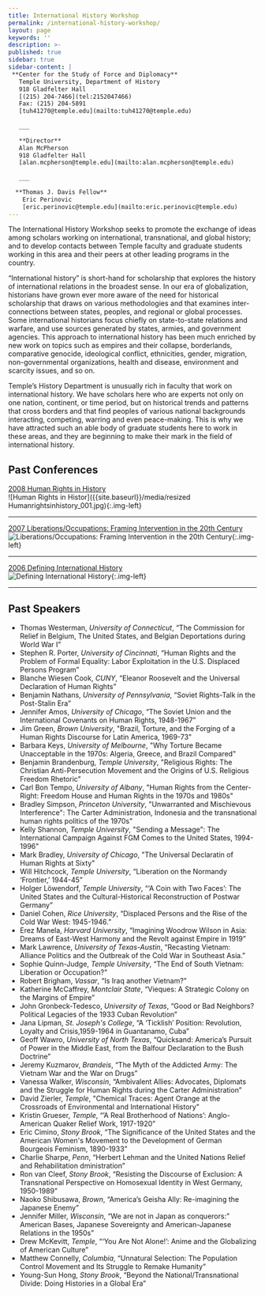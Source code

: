 ```yaml
---
title: International History Workshop
permalink: /international-history-workshop/
layout: page
keywords: ''
description: >- 
published: true
sidebar: true
sidebar-content: |
 **Center for the Study of Force and Diplomacy**   
   Temple University, Department of History  
   918 Gladfelter Hall     
   [(215) 204-7466](tel:2152047466)       
   Fax: (215) 204-5891    
   [tuh41270@temple.edu](mailto:tuh41270@temple.edu)    
   
   ___
   
   **Director**   
   Alan McPherson  
   918 Gladfelter Hall       
   [alan.mcpherson@temple.edu](mailto:alan.mcpherson@temple.edu)       
     
   ___
   
  **Thomas J. Davis Fellow**   
    Eric Perinovic     
    [eric.perinovic@temple.edu](mailto:eric.perinovic@temple.edu)       
---
```

The International History Workshop seeks to promote the exchange of ideas among scholars working on international, transnational, and global history; and to develop contacts between Temple faculty and graduate students working in this area and their peers at other leading programs in the country.

“International history” is short-hand for scholarship that explores the history of international relations in the broadest sense. In our era of globalization, historians have grown ever more aware of the need for historical scholarship that draws on various methodologies and that examines inter-connections between states, peoples, and regional or global processes. Some international historians focus chiefly on state-to-state relations and warfare, and use sources generated by states, armies, and government agencies. This approach to international history has been much enriched by new work on topics such as empires and their collapse, borderlands, comparative genocide, ideological conflict, ethnicities, gender, migration, non-governmental organizations, health and disease, environment and scarcity issues, and so on.

Temple’s History Department is unusually rich in faculty that work on international history. We have scholars here who are experts not only on one nation, continent, or time period, but on historical trends and patterns that cross borders and that find peoples of various national backgrounds interacting, competing, warring and even peace-making. This is why we have attracted such an able body of graduate students here to work in these areas, and they are beginning to make their mark in the field of international history.

## Past Conferences
[2008 Human Rights in History](https://liberalarts.temple.edu/sites/liberalarts/files/IHWonHumanRightsConferenceAnnouncement.pdf)<br>
![Human Rights in Histor]({{site.baseurl}}/media/resized Humanrightsinhistory_001.jpg){:.img-left}

___

[2007 Liberations/Occupations: Framing Intervention in the 20th Century](https://liberalarts.temple.edu/sites/liberalarts/files/ihw-occupations.pdf)<br>
![Liberations/Occupations: Framing Intervention in the 20th Century]({{site.baseurl}}/media/LiberationsOccupations.jpg){:.img-left}

___

[2006 Defining International History](https://liberalarts.temple.edu/sites/liberalarts/files/ihw-bordercrossings.pdf)<br>
![Defining International History]({{site.baseurl}}/media/BorderCrossings.jpg){:.img-left}

___

## Past Speakers
- Thomas Westerman, _University of Connecticut_, “The Commission for Relief in Belgium, The United States, and Belgian Deportations during World War I”
- Stephen R. Porter, _University of Cincinnati_, “Human Rights and the Problem of Formal Equality: Labor Exploitation in the U.S. Displaced Persons Program”
- Blanche Wiesen Cook, _CUNY_, “Eleanor Roosevelt and the Universal Declaration of Human Rights”
- Benjamin Nathans, _University of Pennsylvania_, “Soviet Rights-Talk in the Post-Stalin Era”
- Jennifer Amos, _University of Chicago_, “The Soviet Union and the International Covenants on Human Rights, 1948-1967”
- Jim Green, _Brown University_, "Brazil, Torture, and the Forging of a Human Rights Discourse for Latin America, 1969-73"
- Barbara Keys, _University of Melbourne_, "Why Torture Became Unacceptable in the 1970s: Algeria, Greece, and Brazil Compared"
- Benjamin Brandenburg, _Temple University_, "Religious Rights: The Christian Anti-Persecution Movement and the Origins of U.S. Religious Freedom Rhetoric"
- Carl Bon Tempo, _University of Albany_, "Human Rights from the Center-Right: Freedom House and Human Rights in the 1970s and 1980s"
- Bradley Simpson, _Princeton University_, "Unwarranted and Mischievous Interference": The Carter Administration, Indonesia and the transnational human rights politics of the 1970s"
- Kelly Shannon, _Temple University_, "Sending a Message": The International Campaign Against FGM Comes to the United States, 1994-1996"
- Mark Bradley, _University of Chicago_, "The Universal Declaratin of Human Rights at Sixty"
- Will Hitchcock, _Temple University_, “Liberation on the Normandy ‘Frontier,’ 1944-45”
- Holger Löwendorf, _Temple University_, “‘A Coin with Two Faces’: The United States and the Cultural-Historical Reconstruction of Postwar Germany”
- Daniel Cohen, _Rice University_, “Displaced Persons and the Rise of the Cold War West: 1945-1946.”
 - Erez Manela, _Harvard University_, “Imagining Woodrow Wilson in Asia: Dreams of East-West Harmony and the Revolt against Empire in 1919”
- Mark Lawrence, _University of Texas-Austin_, “Recasting Vietnam: Alliance Politics and the Outbreak of the Cold War in Southeast Asia.”
- Sophie Quinn-Judge, _Temple University_, “The End of South Vietnam: Liberation or Occupation?”
- Robert Brigham, _Vassar_, “Is Iraq another Vietnam?”
- Katherine McCaffrey, _Montclair State_, “Vieques: A Strategic Colony on the Margins of Empire”
- John Gronbeck-Tedesco, _University of Texas_, “Good or Bad Neighbors? Political Legacies of the 1933 Cuban Revolution”
- Jana Lipman, _St. Joseph's College_, “A ‘Ticklish’ Position: Revolution, Loyalty and Crisis,1959-1964 in Guantanamo, Cuba”
- Geoff Wawro, _University of North Texas_, “Quicksand: America’s Pursuit of Power in the Middle East, from the Balfour Declaration to the Bush Doctrine”
- Jeremy Kuzmarov, _Brandeis_, “The Myth of the Addicted Army: The Vietnam War and the War on Drugs”
- Vanessa Walker, _Wisconsin_, “Ambivalent Allies: Advocates, Diplomats and the Struggle for Human Rights during the Carter Administration”
- David Zierler, _Temple_, "Chemical Traces: Agent Orange at the Crossroads of Environmental and International History"
- Kristin Grueser, _Temple_, “’A Real Brotherhood of Nations’: Anglo-American Quaker Relief Work, 1917-1920”
- Eric Cimino, _Stony Brook_, “The Significance of the United States and the American Women's Movement to the Development of German Bourgeois Feminism, 1890-1933”
- Charlie Sharpe, _Penn_, “Herbert Lehman and the United Nations Relief and Rehabilitation dministration”
- Ron van Cleef, _Stony Brook_, “Resisting the Discourse of Exclusion: A Transnational Perspective on Homosexual Identity in West Germany, 1950-1989”
- Naoko Shibusawa, _Brown_, “America’s Geisha Ally: Re-imagining the Japanese Enemy”
- Jennifer Miller, _Wisconsin_, “We are not in Japan as conquerors:” American Bases, Japanese Sovereignty and American-Japanese Relations in the 1950s”
- Drew McKevitt, _Temple_, “‘You Are Not Alone!’: Anime and the Globalizing of American Culture”
- Matthew Connelly, _Columbia_, “Unnatural Selection: The Population Control Movement and Its Struggle to Remake Humanity”
- Young-Sun Hong, _Stony Brook_, “Beyond the National/Transnational Divide: Doing Histories in a Global Era”
